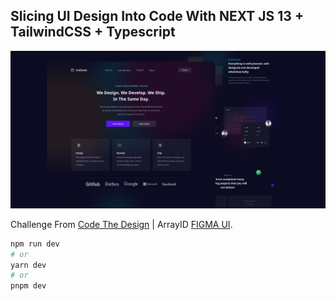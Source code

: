 ## Slicing UI Design Into Code With NEXT JS 13 + TailwindCSS + Typescript
![Collosal](https://github.com/ahmdsk/CollosalLandingPage/blob/main/public/collosal/Cover.png "Collosal")

Challenge From [Code The Design](https://codedesign.dev/) | ArrayID [FIGMA UI](https://www.figma.com/community/file/1061303456713302684).

```bash
npm run dev
# or
yarn dev
# or
pnpm dev
```
